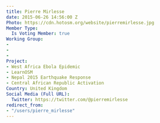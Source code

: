 ```yaml
---
title: Pierre Mirlesse
date: 2015-06-26 14:56:00 Z
Photo: https://cdn.hotosm.org/website/pierremirlesse.jpg
Member Type:
  Is Voting Member: true
Working Group:
- 
- 
- 
Project:
- West Africa Ebola Epidemic
- LearnOSM
- Nepal 2015 Earthquake Response
- Central African Republic Activation
Country: United Kingdom
Social Media (Full URL):
  Twitter: https://twitter.com/@pierremirlesse
redirect_from:
- "/users/pierre_mirlesse"
---
```


